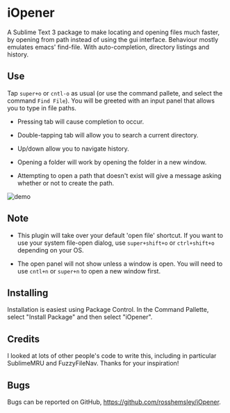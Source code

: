 iOpener
=======

A Sublime Text 3 package to make locating and opening files much faster, by
opening from path instead of using the gui interface. Behaviour mostly emulates
emacs' find-file. With auto-completion, directory listings and history.

Use
---
Tap `super+o` or `cntl-o` as usual (or use the command pallete, and select the
command `Find File`). You will be greeted with an input panel that allows you to
type in file paths.

- Pressing tab will cause completion to occur.

- Double-tapping tab will allow you to search a current directory.

- Up/down allow you to navigate history.

- Opening a folder will work by opening the folder in a new window. 

- Attempting to open a path that doesn't exist will give a message asking
  whether or not to create the path. 

![demo](https://raw.github.com/rosshemsley/iOpener/screenshots/demo.gif)

Note
----
- This plugin will take over your default 'open file' shortcut. If you want to
  use your system file-open dialog, use `super+shift+o` or `ctrl+shift+o`
  depending on your OS.

- The open panel will not show unless a window is open. You will need to use
  `cntl+n` or `super+n` to open a new window first.


Installing
----------
Installation is easiest using Package Control. In the Command Pallette, select
"Install Package" and then select "iOpener".

Credits
-------
I looked at lots of other people's code to write this, including in particular
SublimeMRU and FuzzyFileNav. Thanks for your inspiration!

Bugs
----
Bugs can be reported on GitHub, https://github.com/rosshemsley/iOpener.